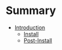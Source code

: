 # Summary
- [Introduction](./chapters/introduction.md)
    - [Install](./chapters/installation.md)
    - [Post-Install](./chapters/post-installation.md)
